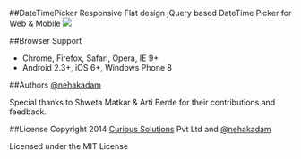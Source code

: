 ##DateTimePicker
Responsive Flat design jQuery based DateTime Picker for Web &amp; Mobile
![](/http://curioussolutions.in/wp-content/uploads/2014/01/Witz512-270x270.png)


##Browser Support
- Chrome, Firefox, Safari, Opera, IE 9+
- Android 2.3+, iOS 6+, Windows Phone 8


##Authors
[@nehakadam](https://github.com/nehakadam)

Special thanks to Shweta Matkar & Arti Berde for their contributions and feedback.


##License
Copyright 2014 [Curious Solutions](https://github.com/CuriousSolutions) Pvt Ltd and [@nehakadam](https://github.com/nehakadam)

Licensed under the MIT License